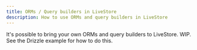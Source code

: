 ```yaml
---
title: ORMs / Query builders in LiveStore
description: How to use ORMs and query builders in LiveStore
---
```


It's possible to bring your own ORMs and query builders to LiveStore. WIP.
See the Drizzle example for how to do this.
